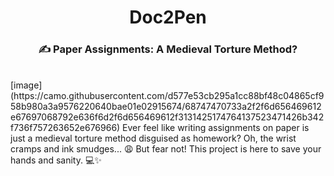 <h1 align="center"><b>Doc2Pen</b></h1>
<h3 align="center">✍️ Paper Assignments: A Medieval Torture Method?</h3>
<br>
[image](https://camo.githubusercontent.com/d577e53cb295a1cc88bf48c04865cf958b980a3a9576220640bae01e02915674/68747470733a2f2f6d656469612e67697068792e636f6d2f6d656469612f3131425174764137523471426b342f736f757263652e676966)
Ever feel like writing assignments on paper is just a medieval torture method disguised as homework? Oh, the wrist cramps and ink smudges... 😩 But fear not! This project is here to save your hands and sanity. 💻✨
